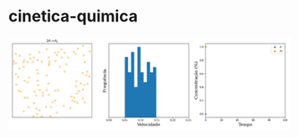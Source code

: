 # cinetica-quimica

![Alt Text](https://github.com/pedrozanineli/cinetica-quimica/blob/main/sim.gif)
